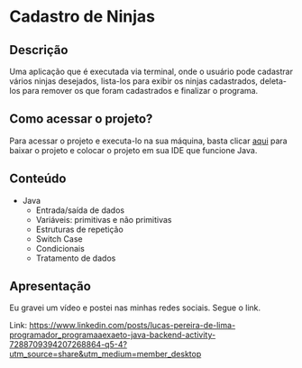 # Cadastro de Ninjas
## Descrição
Uma aplicação que é executada via terminal, onde o usuário pode cadastrar vários ninjas desejados, lista-los para exibir os ninjas cadastrados, deleta-los para remover os que foram cadastrados e finalizar o programa.
## Como acessar o projeto?
Para acessar o projeto e executa-lo na sua máquina, basta clicar <a href="https://github.com/LucasDevRJ/cadastroDeNinjas/archive/refs/heads/main.zip">aqui</a> para baixar o projeto e colocar o projeto em sua IDE que funcione Java.
## Conteúdo
* Java
  *  Entrada/saída de dados
  *  Variáveis: primitivas e não primitivas
  *  Estruturas de repetição
  *  Switch Case
  *  Condicionais
  *  Tratamento de dados
## Apresentação
Eu gravei um vídeo e postei nas minhas redes sociais. Segue o link.

Link: https://www.linkedin.com/posts/lucas-pereira-de-lima-programador_programaaexaeto-java-backend-activity-7288709394207268864-q5-4?utm_source=share&utm_medium=member_desktop
